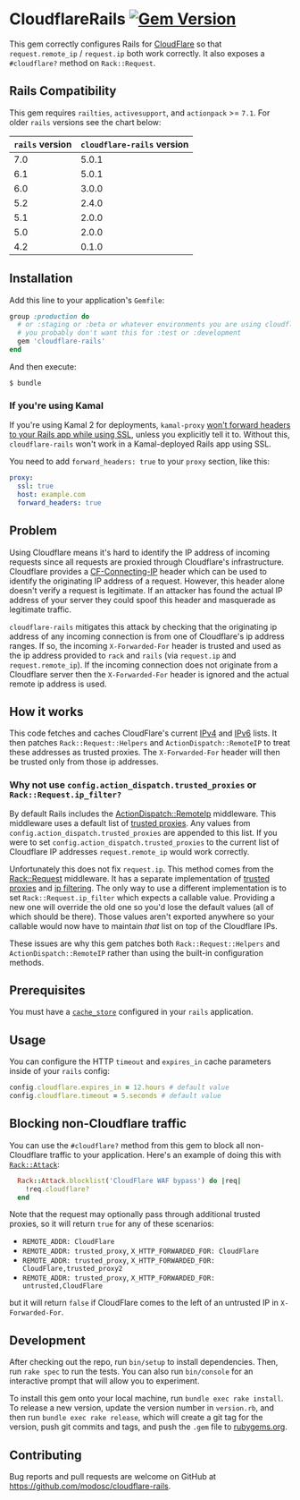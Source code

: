 # CloudflareRails [![Gem Version](https://badge.fury.io/rb/cloudflare-rails.svg)](https://badge.fury.io/rb/cloudflare-rails)

This gem correctly configures Rails for [CloudFlare](https://www.cloudflare.com) so that `request.remote_ip` / `request.ip` both work correctly. It also exposes a `#cloudflare?` method on `Rack::Request`.

## Rails Compatibility

This gem requires `railties`, `activesupport`, and `actionpack` >= `7.1`. For older `rails` versions see the chart below:

| `rails` version | `cloudflare-rails` version |
| --------------- | -------------------------- |
| 7.0             | 5.0.1                      |
| 6.1             | 5.0.1                      |
| 6.0             | 3.0.0                      |
| 5.2             | 2.4.0                      |
| 5.1             | 2.0.0                      |
| 5.0             | 2.0.0                      |
| 4.2             | 0.1.0                      |

## Installation

Add this line to your application's `Gemfile`:

```ruby
group :production do
  # or :staging or :beta or whatever environments you are using cloudflare in.
  # you probably don't want this for :test or :development
  gem 'cloudflare-rails'
end
```

And then execute:

    $ bundle

### If you're using Kamal

If you're using Kamal 2 for deployments, `kamal-proxy` [won't forward headers to your Rails app while using SSL]([url](https://kamal-deploy.org/docs/configuration/proxy/#forward-headers)), unless you explicitly tell it to. Without this, `cloudflare-rails` won't work in a Kamal-deployed Rails app using SSL.

You need to add `forward_headers: true` to your `proxy` section, like this:
```yaml
proxy:
  ssl: true
  host: example.com
  forward_headers: true
```

## Problem

Using Cloudflare means it's hard to identify the IP address of incoming requests since all requests are proxied through Cloudflare's infrastructure. Cloudflare provides a [CF-Connecting-IP](https://support.cloudflare.com/hc/en-us/articles/200170986-How-does-Cloudflare-handle-HTTP-Request-headers-) header which can be used to identify the originating IP address of a request. However, this header alone doesn't verify a request is legitimate. If an attacker has found the actual IP address of your server they could spoof this header and masquerade as legitimate traffic.

`cloudflare-rails` mitigates this attack by checking that the originating ip address of any incoming connection is from one of Cloudflare's ip address ranges. If so, the incoming `X-Forwarded-For` header is trusted and used as the ip address provided to `rack` and `rails` (via `request.ip` and `request.remote_ip`). If the incoming connection does not originate from a Cloudflare server then the `X-Forwarded-For` header is ignored and the actual remote ip address is used.

## How it works

This code fetches and caches CloudFlare's current [IPv4](https://www.cloudflare.com/ips-v4) and [IPv6](https://www.cloudflare.com/ips-v6) lists. It then patches `Rack::Request::Helpers` and `ActionDispatch::RemoteIP` to treat these addresses as trusted proxies. The `X-Forwarded-For` header will then be trusted only from those ip addresses.

### Why not use `config.action_dispatch.trusted_proxies` or `Rack::Request.ip_filter?`

By default Rails includes the [ActionDispatch::RemoteIp](https://api.rubyonrails.org/classes/ActionDispatch/RemoteIp.html) middleware. This middleware uses a default list of [trusted proxies](https://github.com/rails/rails/blob/6b93fff8af32ef5e91f4ec3cfffb081d0553faf0/actionpack/lib/action_dispatch/middleware/remote_ip.rb#L36C5-L42). Any values from `config.action_dispatch.trusted_proxies` are appended to this list. If you were to set `config.action_dispatch.trusted_proxies` to the current list of Cloudflare IP addresses `request.remote_ip` would work correctly.

Unfortunately this does not fix `request.ip`. This method comes from the [Rack::Request](https://github.com/rack/rack/blob/main/lib/rack/request.rb) middleware. It has a separate implementation of [trusted proxies](https://github.com/rack/rack/blob/main/lib/rack/request.rb#L48-L56) and [ip filtering](https://github.com/rack/rack/blob/main/lib/rack/request.rb#L58C1-L59C1). The only way to use a different implementation is to set `Rack::Request.ip_filter` which expects a callable value. Providing a new one will override the old one so you'd lose the default values (all of which should be there). Those values aren't exported anywhere so your callable would now have to maintain _that_ list on top of the Cloudflare IPs.

These issues are why this gem patches both `Rack::Request::Helpers` and `ActionDispatch::RemoteIP` rather than using the built-in configuration methods.

## Prerequisites

You must have a [`cache_store`](https://guides.rubyonrails.org/caching_with_rails.html#configuration) configured in your `rails` application.

## Usage

You can configure the HTTP `timeout` and `expires_in` cache parameters inside of your `rails` config:

```ruby
config.cloudflare.expires_in = 12.hours # default value
config.cloudflare.timeout = 5.seconds # default value
```

## Blocking non-Cloudflare traffic

You can use the `#cloudflare?` method from this gem to block all non-Cloudflare traffic to your application. Here's an example of doing this with [`Rack::Attack`](https://github.com/rack/rack-attack):

```ruby
  Rack::Attack.blocklist('CloudFlare WAF bypass') do |req|
    !req.cloudflare?
  end
```

Note that the request may optionally pass through additional trusted proxies, so it will return `true` for any of these scenarios:

-   `REMOTE_ADDR: CloudFlare`
-   `REMOTE_ADDR: trusted_proxy`, `X_HTTP_FORWARDED_FOR: CloudFlare`
-   `REMOTE_ADDR: trusted_proxy`, `X_HTTP_FORWARDED_FOR: CloudFlare,trusted_proxy2`
-   `REMOTE_ADDR: trusted_proxy`, `X_HTTP_FORWARDED_FOR: untrusted,CloudFlare`

but it will return `false` if CloudFlare comes to the left of an untrusted IP in `X-Forwarded-For`.

## Development

After checking out the repo, run `bin/setup` to install dependencies. Then, run `rake spec` to run the tests. You can also run `bin/console` for an interactive prompt that will allow you to experiment.

To install this gem onto your local machine, run `bundle exec rake install`. To release a new version, update the version number in `version.rb`, and then run `bundle exec rake release`, which will create a git tag for the version, push git commits and tags, and push the `.gem` file to [rubygems.org](https://rubygems.org).

## Contributing

Bug reports and pull requests are welcome on GitHub at https://github.com/modosc/cloudflare-rails.

